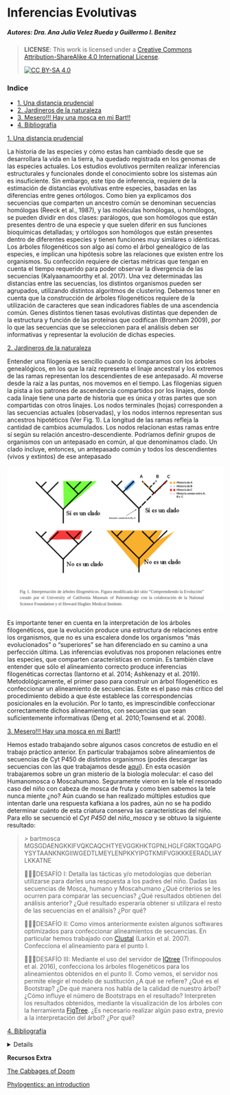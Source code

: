 # Inferencias Evolutivas

##### Autores: Dra. Ana Julia Velez Rueda y Guillermo I. Benítez
>
> **LICENSE**: This work is licensed under a
[Creative Commons Attribution-ShareAlike 4.0 International License][cc-by-sa].
>
>[![CC BY-SA 4.0][cc-by-sa-image]][cc-by-sa]

[cc-by-sa]: http://creativecommons.org/licenses/by-sa/4.0/
[cc-by-sa-image]: https://licensebuttons.net/l/by-sa/4.0/88x31.png
[cc-by-sa-shield]: https://img.shields.io/badge/License-CC%20BY--SA%204.0-lightgrey.svg


### Indice
  * [1. Una distancia prudencial](#1_intro)
  * [2. Jardineros de la naturaleza](#2_arboles)
  * [3. Mesero!!! Hay una mosca en mi Bart!!](#3_bart)
  * [4. Bibliografía](#4_Bibliografia)

[1. Una distancia prudencial](#1_intro)

La historia de las especies y cómo estas han cambiado desde que se desarrollara la vida en la tierra, ha quedado registrada en los genomas de las especies actuales. Los estudios evolutivos permiten realizar inferencias estructurales y funcionales donde el conocimiento sobre los sistemas aún es insuficiente. Sin embargo, este tipo de inferencia, requiere de la estimación de distancias evolutivas entre especies, basadas en las diferencias  entre genes ortólogos. Como bien ya explicamos dos secuencias que comparten un ancestro común se denominan secuencias homólogas (Reeck et al., 1987), y las moléculas homólogas, u homólogos, se pueden dividir en dos clases: parálogos, que son homólogos que están presentes dentro de una especie y que suelen diferir en sus funciones bioquímicas detalladas; y ortólogos son homólogos que están presentes dentro de diferentes especies y tienen funciones muy similares o idénticas. 
Los árboles filogenéticos son algo así como el árbol genealógico de las especies, e implican una hipótesis sobre las relaciones que existen entre los organismos. Su confección requiere de ciertas métricas que tengan en cuenta el tiempo requerido para poder observar la divergencia de las secuencias (Kalyaanamoorthy et al. 2017). Una vez determinadas las distancias entre las secuencias, los distintos organismos pueden ser agrupados, utilizando distintos algoritmos de clustering. Debemos tener en cuenta que la construcción de árboles filogenéticos requiere de la utilización de caracteres que sean indicadores fiables de una ascendencia común. Genes distintos tienen tasas evolutivas distintas que dependen de la estructura y función de las proteı́nas que codifican (Bromham 2009), por lo que las secuencias que se seleccionen para el análisis deben ser informativas y representar la evolución de dichas especies.


[2. Jardineros de la naturaleza](#2_arboles)

Entender una filogenia es sencillo cuando lo comparamos con los árboles genealógicos, en los que la raíz representa el linaje ancestral y los extremos de las ramas representan los descendientes de ese antepasado. Al moverse desde la raíz a las puntas, nos movemos en el tiempo. Las filogenias siguen la pista a los patrones de ascendencia compartidos por los linajes, donde cada linaje tiene una parte de historia que es única y otras partes que son compartidas con otros linajes. Los nodos terminales (hojas) corresponden a las secuencias actuales (observadas), y los nodos internos representan sus ancestros hipotéticos (Ver Fig. 1). La longitud de las ramas refleja la cantidad de cambios acumulados. Los nodos relacionan estas ramas entre sí según su relación ancestro-descendiente. Podríamos definir grupos de organismos con un antepasado en común, al que denominamos clado. Un clado incluye, entonces, un antepasado común y todos los descendientes (vivos y extintos) de ese antepasado 

![clados.png](clados.png)

Es importante tener en cuenta en la interpretación de los árboles filogenéticos, que la evolución produce una estructura de relaciones entre los organismos, que no es una escalera donde los organismos “más evolucionados” o “superiores” se han diferenciado en su camino a una perfección última. Las inferencias evolutivas nos proponen relaciones entre las especies, que comparten características en común. Es también clave entender que sólo el alineamiento correcto produce inferencias filogenéticas correctas (Iantorno et al. 2014; Ashkenazy et al. 2019). Metodológicamente, el primer paso para construir un árbol filogenético es confeccionar un alineamiento de secuencias. Este es el paso más crítico del procedimiento debido a que éste establece las correspondencias posicionales en la evolución. Por lo tanto, es imprescindible confeccionar correctamente dichos alineamientos, con secuencias que sean suficientemente informativas (Deng et al. 2010;Townsend et al. 2008). 

[3. Mesero!!! Hay una mosca en mi Bart!!](#3_bart)

Hemos estado trabajando sobre algunos casos concretos de estudio en el trabajo práctico anterior. En particular trabajamos sobre alineamientos de secuencias de Cyt P450 de distintos organismos (podés descargar las secuencias con las que trabajamos desde [aquí](https://github.com/AJVelezRueda/Bioinfo_UNQ/blob/master/Trabajos_Practicos/Inferencias_evolutivas/SecuenciasCytocromoC.fasta)).
En esta ocasión trabajaremos sobre un gran misterio de la biología molecular: el caso del Humanomosca o Moscahumano.
Seguramente vieron en la tele el resonado caso del niño con cabeza de mosca de fruta y como bien sabemos la tele nunca miente ¿no?  Aún cuando se han realizado múltiples estudios que intentan darle una respuesta kafkiana a los padres, aún no se ha podido determinar cuánto de esta criatura conserva las características del niño. Para ello se secuenció el _Cyt P450_ del *niño_mosca* y se obtuvo la siguiente resultado:

>_>_ bartmosca
MGSGDAENGKKIFVQKCAQCHTYEVGGKHKTGPNLHGLFGRKTGQAPGYSYTAANKNKGIIWGEDTLMEYLENPKKYIPGTKMIFVGIKKKEERADLIAYLKKATNE
>
>🧗🏻‍♀️DESAFÍO I: Detalla las tácticas y/o metodologías que deberían utilizarse para darles una respuesta a los padres del niño. 
Dadas las secuencias de Mosca, humano y Moscahumano ¿Qué criterios se les ocurren para comparar las secuencias? ¿Qué resultados obtienen del análisis anterior?
¿Qué resultado esperaría obtener si utilizara el resto de las secuencias en el análisis? ¿Por qué? 
>
>🧗🏻‍♀️DESAFÍO II: Como vimos anteriormente existen algunos softwares optimizados para confeccionar alineamientos de secuencias. En particular hemos trabajado con [Clustal](https://www.ebi.ac.uk/Tools/msa/clustalo/) (Larkin et al. 2007). Confecciona el alineamiento para el punto I.
>
>🧗🏻‍♀️DESAFÍO III: Mediante el uso del servidor de [IQtree](http://iqtree.cibiv.univie.ac.at/) (Trifinopoulos et al. 2016), confecciona los árboles filogenéticos para los alineamientos obtenidos en el punto II.
Como vemos, el servidor nos permite elegir el modelo de sustitución ¿A qué se refiere?
¿Qué es el Bootstrap? ¿De qué manera nos habla de la calidad de nuestro árbol? ¿Cómo influye el número de Bootstraps en el resultado?
Interpreten los resultados obtenidos, mediante la visualización de los árboles con la herramienta [FigTree](http://tree.bio.ed.ac.uk/software/figtree/). ¿Es necesario realizar algún paso extra, previo a la interpretación del árbol? ¿Por qué? 
>


[4. Bibliografía](#4_Bibliografia)

<details>
Ashkenazy, H., Sela, I., Levy Karin, E., Landan, G. and Pupko, T. 2019. Multiple sequence alignment averaging improves phylogeny reconstruction. Systematic Biology 68(1), pp. 117–130.
Bromham, L. 2009. Why do species vary in their rate of molecular evolution? Biology Letters 5(3), pp. 401–404.
Deng, W., Maust, B.S., Nickle, D.C., et al. 2010. DIVEIN: a web server to analyze phylogenies, sequence divergence, diversity, and informative sites. Biotechniques 48(5), pp. 405–408.
Iantorno, S., Gori, K., Goldman, N., Gil, M. and Dessimoz, C. 2014. Who watches the watchmen? An appraisal of benchmarks for multiple sequence alignment. Methods in Molecular Biology 1079, pp. 59–73.
Kalyaanamoorthy, S., Minh, B.Q., Wong, T.K.F., von Haeseler, A. and Jermiin, L.S. 2017. ModelFinder: fast model selection for accurate phylogenetic estimates. Nature Methods 14(6), pp. 587–589.
Thompson, J.D., Higgins, D.G. and Gibson, T.J. 1994. CLUSTAL W: improving the sensitivity of progressive multiple sequence alignment through sequence weighting, position-specific gap penalties and weight matrix choice. Nucleic Acids Research 22(22), pp. 4673–4680.
Townsend, J.P., López-Giráldez, F. and Friedman, R. 2008. The phylogenetic informativeness of nucleotide and amino acid sequences for reconstructing the vertebrate tree. Journal of Molecular Evolution 67(5), pp. 437–447.
</details>



**Recursos Extra**

[The Cabbages of Doom](https://bit.ly/2Xb6ssL)

[Phylogentics: an introduction](https://bit.ly/3cdDvkn)
